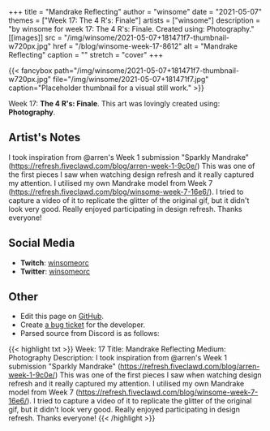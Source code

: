 +++
title =       "Mandrake Reflecting"
author =      "winsome"
date =        "2021-05-07"
themes =      ["Week 17: The 4 R's: Finale"]
artists =     ["winsome"]
description = "by winsome for week 17: The 4 R's: Finale. Created using: Photography."
[[images]]
      src = "/img/winsome/2021-05-07+181471f7-thumbnail-w720px.jpg"
      href = "/blog/winsome-week-17-8612"
      alt = "Mandrake Reflecting"
      caption = ""
      stretch = "cover"
+++

{{< fancybox path="/img/winsome/2021-05-07+181471f7-thumbnail-w720px.jpg" file="/img/winsome/2021-05-07+181471f7.jpg" caption="Placeholder thumbnail for a visual still work." >}}


Week 17: **The 4 R's: Finale**. This art was lovingly created using: **Photography**.

## Artist's Notes

I took inspiration from @arren's Week 1 submission "Sparkly Mandrake" (https://refresh.fiveclawd.com/blog/arren-week-1-9c0e/) This was one of the first pieces I saw when watching design refresh and it really captured my attention. I utilised my own Mandrake model from Week 7 (https://refresh.fiveclawd.com/blog/winsome-week-7-16e6/). I tried to capture a video of it to replicate the glitter of the original gif, but it didn't look very good. Really enjoyed participating in design refresh. Thanks everyone!

## Social Media

- **Twitch**: <a href='https://twitch.tv/winsomeorc' target='_blank'>winsomeorc</a>
- **Twitter**: <a href='https://twitter.com/winsomeorc' target='_blank'>winsomeorc</a>

## Other

- Edit this page on [GitHub](https://github.com/teaminkling/web-refresh/edit/main/content/blog/winsome-week-17-8612.md).
- Create [a bug ticket](https://github.com/teaminkling/web-refresh/issues/new?assignees=&labels=bug&template=problem-report.md&title=) for the developer.
- Parsed source from Discord is as follows:

{{< highlight txt >}}
Week: 17
Title: Mandrake Reflecting
Medium: Photography
Description: I took inspiration from @arren's Week 1 submission "Sparkly Mandrake" (https://refresh.fiveclawd.com/blog/arren-week-1-9c0e/) This was one of the first pieces I saw when watching design refresh and it really captured my attention. I utilised my own Mandrake model from Week 7 (https://refresh.fiveclawd.com/blog/winsome-week-7-16e6/). I tried to capture a video of it to replicate the glitter of the original gif, but it didn't look very good. Really enjoyed participating in design refresh. Thanks everyone!
{{< /highlight >}}